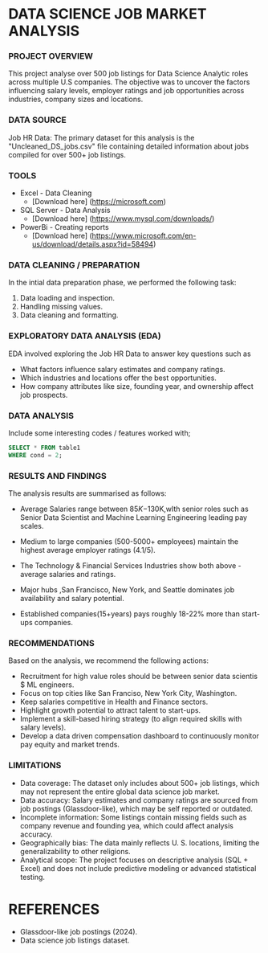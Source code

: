 # DATA SCIENCE JOB MARKET ANALYSIS

### PROJECT OVERVIEW

This project analyse over 500 job listings for Data Science Analytic roles across multiple U.S companies. The objective was to uncover the factors influencing salary levels, employer ratings and job opportunities across industries, company sizes and locations.

### DATA SOURCE

 Job HR Data: The primary dataset for this analysis is the "Uncleaned_DS_jobs.csv" file containing detailed information about jobs compiled for over 500+ job listings.

### TOOLS

 - Excel - Data Cleaning
    - [Download here] (https://microsoft.com)
 - SQL Server -  Data Analysis
    - [Download here] (https://www.mysql.com/downloads/)
 - PowerBi - Creating reports
    - [Download here] (https://www.microsoft.com/en-us/download/details.aspx?id=58494)

### DATA CLEANING / PREPARATION

In the intial data preparation phase, we performed the following task:
1. Data loading and inspection.
2. Handling missing values.
3. Data cleaning and formatting.

### EXPLORATORY DATA ANALYSIS (EDA)

EDA involved exploring the Job HR Data to answer key questions such as 
- What factors influence salary estimates and company ratings. 
- Which industries and locations offer the best opportunities.
- How company attributes like size, founding year, and ownership affect job prospects.

### DATA ANALYSIS

Include some interesting codes / features worked with;

```sql
SELECT * FROM table1
WHERE cond = 2;
```

### RESULTS AND FINDINGS

The analysis results are summarised as follows:
- Average Salaries range between $85K-$130K,wIth senior roles such as Senior Data Scientist and Machine Learning Engineering  leading pay scales.

- Medium to large companies (500-5000+ employees) maintain the highest average employer ratings (4.1/5).

- The Technology & Financial Services Industries show both above -average salaries and ratings.

- Major hubs ,San Francisco, New York, and Seattle  dominates job availability and salary potential.

- Established companies(15+years) pays roughly 18-22% more than start-ups companies.


### RECOMMENDATIONS
Based on the analysis, we recommend the following actions:
- Recruitment for high value roles should be between senior data scientis $ ML engineers.
- Focus on top cities like San Franciso, New York City, Washington.
- Keep salaries competitive in Health and Finance sectors.
- Highlight growth potential to attract talent to start-ups.
- Implement a skill-based hiring strategy (to align required skills with salary levels).
- Develop a data driven compensation dashboard to continuously monitor pay equity and market trends.


### LIMITATIONS

- Data coverage: The dataset only includes about 500+ job listings, which may not represent the entire global data science job market.
- Data accuracy: Salary estimates and company ratings are sourced from job postings (Glassdoor-like), which may be self reported or outdated.
- Incomplete information: Some listings contain missing fields such as company revenue and founding yea, which could affect analysis accuracy.
- Geographically bias: The data mainly reflects U. S. locations, limiting the generalizability to other religions.
- Analytical scope: The project focuses on descriptive analysis (SQL + Excel) and does not include predictive modeling or advanced statistical testing.
  
# REFERENCES

- Glassdoor-like job postings (2024).
- Data science job listings dataset.
  
